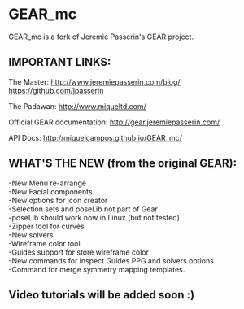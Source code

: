 GEAR_mc 
=======
GEAR_mc is a fork of Jeremie Passerin's GEAR project.
 

IMPORTANT LINKS:
----------------

The Master: http://www.jeremiepasserin.com/blog/, https://github.com/jpasserin

The Padawan: http://www.miqueltd.com/

Official GEAR documentation: http://gear.jeremiepasserin.com/

API Docs: http://miquelcampos.github.io/GEAR_mc/


WHAT'S THE NEW (from the original GEAR):
------

-New Menu re-arrange  
-New Facial components   
-New options for icon creator    
-Selection sets and poseLib not part of Gear  
-poseLib should work now in Linux (but not tested)  
-Zipper tool for curves  
-New solvers  
-Wireframe color tool  
-Guides support for store wireframe color  
-New commands for inspect Guides PPG and solvers options  
-Command for merge symmetry mapping templates.  

Video tutorials will be added soon :)
------
